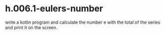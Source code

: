 # h.006.1-eulers-number
 write a kotlin program and calculate the number e with the total of the series and print it on the screen.
